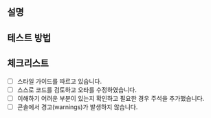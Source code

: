 ## 설명

<!-- PR이 해결하고자 하는 문제를 설명합니다. -->

## 테스트 방법

<!-- 리뷰어가 테스트해볼 수 있는 방법을 설명합니다. -->

## 체크리스트

- [ ] 스타일 가이드를 따르고 있습니다.
- [ ] 스스로 코드를 검토하고 오타를 수정하였습니다.
- [ ] 이해하기 어려운 부분이 있는지 확인하고 필요한 경우 주석을 추가했습니다.
- [ ] 콘솔에서 경고(warnings)가 발생하지 않습니다.
